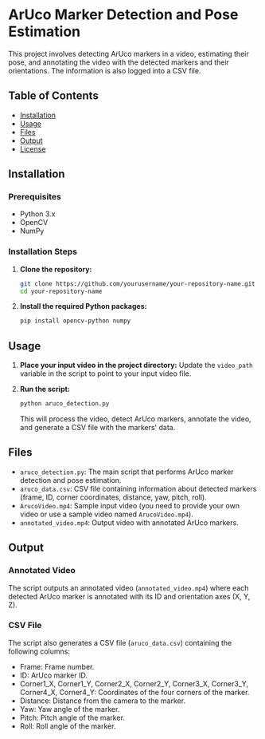 # ArUco Marker Detection and Pose Estimation

This project involves detecting ArUco markers in a video, estimating their pose, and annotating the video with the detected markers and their orientations. The information is also logged into a CSV file.

## Table of Contents
- [Installation](#installation)
- [Usage](#usage)
- [Files](#files)
- [Output](#output)
- [License](#license)

## Installation

### Prerequisites

- Python 3.x
- OpenCV
- NumPy

### Installation Steps

1. **Clone the repository:**
    ```sh
    git clone https://github.com/yourusername/your-repository-name.git
    cd your-repository-name
    ```

2. **Install the required Python packages:**
    ```sh
    pip install opencv-python numpy
    ```

## Usage

1. **Place your input video in the project directory:**
    Update the `video_path` variable in the script to point to your input video file.

2. **Run the script:**
    ```sh
    python aruco_detection.py
    ```

    This will process the video, detect ArUco markers, annotate the video, and generate a CSV file with the markers' data.

## Files

- `aruco_detection.py`: The main script that performs ArUco marker detection and pose estimation.
- `aruco_data.csv`: CSV file containing information about detected markers (frame, ID, corner coordinates, distance, yaw, pitch, roll).
- `ArucoVideo.mp4`: Sample input video (you need to provide your own video or use a sample video named `ArucoVideo.mp4`).
- `annotated_video.mp4`: Output video with annotated ArUco markers.

## Output

### Annotated Video
The script outputs an annotated video (`annotated_video.mp4`) where each detected ArUco marker is annotated with its ID and orientation axes (X, Y, Z).

### CSV File
The script also generates a CSV file (`aruco_data.csv`) containing the following columns:
- Frame: Frame number.
- ID: ArUco marker ID.
- Corner1_X, Corner1_Y, Corner2_X, Corner2_Y, Corner3_X, Corner3_Y, Corner4_X, Corner4_Y: Coordinates of the four corners of the marker.
- Distance: Distance from the camera to the marker.
- Yaw: Yaw angle of the marker.
- Pitch: Pitch angle of the marker.
- Roll: Roll angle of the marker.
